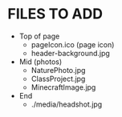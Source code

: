 # FILES TO ADD

 - Top of page
    - pageIcon.ico (page icon)
    - header-background.jpg
 - Mid (photos)
    - NaturePhoto.jpg
    - ClassProject.jpg
    - MinecraftImage.jpg
 - End
    - ./media/headshot.jpg